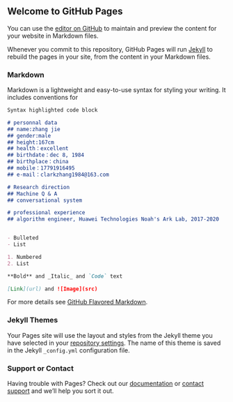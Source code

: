 ## Welcome to GitHub Pages

You can use the [editor on GitHub](https://github.com/SuperZhang1984/SuperZhang1984.github.io/edit/master/index.md) to maintain and preview the content for your website in Markdown files.

Whenever you commit to this repository, GitHub Pages will run [Jekyll](https://jekyllrb.com/) to rebuild the pages in your site, from the content in your Markdown files.

### Markdown

Markdown is a lightweight and easy-to-use syntax for styling your writing. It includes conventions for

```markdown
Syntax highlighted code block

# personnal data
## name:zhang jie
## gender:male
## height:167cm
## health：excellent
## birthdate：dec 8, 1984 
## birthplace：china 
## mobile：17791916495
## e-mail：clarkzhang1984@163.com

# Research direction
## Machine Q & A
## conversational system

# professional experience
## algorithm engineer, Huawei Technologies Noah's Ark Lab, 2017-2020


- Bulleted
- List

1. Numbered
2. List

**Bold** and _Italic_ and `Code` text

[Link](url) and ![Image](src)
```

For more details see [GitHub Flavored Markdown](https://guides.github.com/features/mastering-markdown/).

### Jekyll Themes

Your Pages site will use the layout and styles from the Jekyll theme you have selected in your [repository settings](https://github.com/SuperZhang1984/SuperZhang1984.github.io/settings). The name of this theme is saved in the Jekyll `_config.yml` configuration file.

### Support or Contact

Having trouble with Pages? Check out our [documentation](https://help.github.com/categories/github-pages-basics/) or [contact support](https://github.com/contact) and we’ll help you sort it out.
